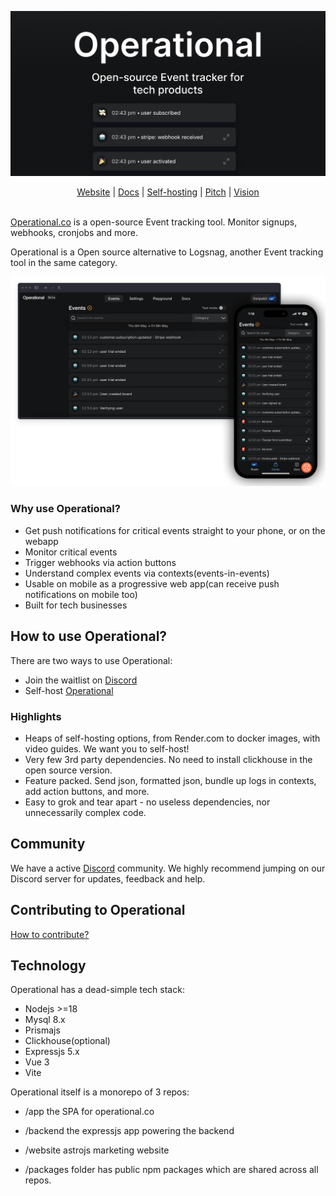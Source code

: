 <p align="center">
  <a href="https://operational.co">
    <img src="media/operational-banner.jpg" width="700px" alt="Operational Event tracker" />
  </a>
</p>

<p align="center">
    <a href="https://operational.co" target="_blank">Website</a> |
    <a href="https://operational.co/api" target="_blank">Docs</a> |
    <a href="https://operational.co/selfhosted/introduction" target="_blank">Self-hosting</a> |
    <a href="https://operational.co/pitch" target="_blank">Pitch</a> |
    <a href="https://operational.co/other/vision" target="_blank">Vision</a>
    <br /><br />
</p>

[Operational.co](https://operational.co) is a open-source Event tracking tool. Monitor signups, webhooks, cronjobs and more.

Operational is a Open source alternative to Logsnag, another Event tracking tool in the same category.

![Operational Event tracker](media/operational-screenshot.png?v=1)

### Why use Operational?

- Get push notifications for critical events straight to your phone, or on the webapp
- Monitor critical events
- Trigger webhooks via action buttons
- Understand complex events via contexts(events-in-events)
- Usable on mobile as a progressive web app(can receive push notifications on mobile too)
- Built for tech businesses

## How to use Operational?

There are two ways to use Operational:

- Join the waitlist on [Discord](https://discord.gg/QmfGeMGM)
- Self-host [Operational](https://operational.co/selfhosted)

### Highlights

- Heaps of self-hosting options, from Render.com to docker images, with video guides. We want you to self-host!
- Very few 3rd party dependencies. No need to install clickhouse in the open source version.
- Feature packed. Send json, formatted json, bundle up logs in contexts, add action buttons, and more.
- Easy to grok and tear apart - no useless dependencies, nor unnecessarily complex code.

## Community

We have a active [Discord](https://discord.gg/QmfGeMGM) community. We highly recommend jumping on our Discord server for updates, feedback and help.

## Contributing to Operational

[How to contribute?](https://operational.co/other/contributing)

## Technology

Operational has a dead-simple tech stack:

- Nodejs >=18
- Mysql 8.x
- Prismajs
- Clickhouse(optional)
- Expressjs 5.x
- Vue 3
- Vite

Operational itself is a monorepo of 3 repos:

- /app the SPA for operational.co
- /backend the expressjs app powering the backend

- /website astrojs marketing website
- /packages folder has public npm packages which are shared across all repos.
